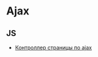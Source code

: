# Ajax #

## JS ##
* [Контроллер страницы по ajax](https://github.com/st7art22/bitrix-wiki-shit/tree/master/code/ajax/ajax-page.js)

